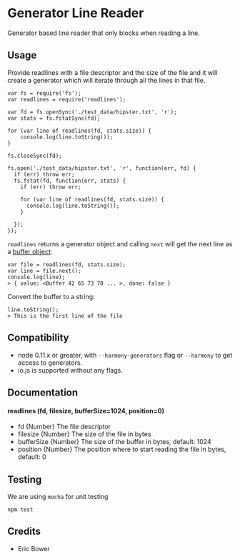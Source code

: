Generator Line Reader
=====================

Generator based line reader that only blocks when reading a line.

Usage
-----

Provide readlines with a file descriptor and the size of the file and it will
create a generator which will iterate through all the lines in that file.

```
var fs = require('fs');
var readlines = require('readlines');

var fd = fs.openSync('./test_data/hipster.txt', 'r');
var stats = fs.fstatSync(fd);

for (var line of readlines(fd, stats.size)) {
	console.log(line.toString());
}

fs.closeSync(fd);
```

```
fs.open('./test_data/hipster.txt', 'r', function(err, fd) {
  if (err) throw err;
  fs.fstat(fd, function(err, stats) {
    if (err) throw err;

    for (var line of readlines(fd, stats.size)) {
      console.log(line.toString());
    }

  });
});
```

`readlines` returns a generator object and calling `next` will get the next
line as a [buffer object](https://nodejs.org/api/buffer.html):

```
var file = readlines(fd, stats.size);
var line = file.next();
console.log(line);
> { value: <Buffer 42 65 73 70 ... >, done: false }
```

Convert the buffer to a string:

```
line.toString();
> This is the first line of the file
```

Compatibility
-------------

* node 0.11.x or greater, with `--harmony-generators` flag or `--harmony` to get access to generators.
* io.js is supported without any flags.

Documentation
-------------

#### readlines (fd, filesize, bufferSize=1024, position=0)

 * fd {Number} The file descriptor
 * filesize {Number} The size of the file in bytes
 * bufferSize {Number} The size of the buffer in bytes, default: 1024
 * position {Number} The position where to start reading the file in bytes, default: 0

Testing
-------

We are using `mocha` for unit testing

```
npm test
```

Credits
-------

* Eric Bower